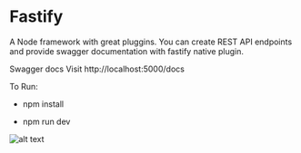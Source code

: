 # Fastify
A Node framework with great pluggins. You can create REST API endpoints and provide swagger documentation with fastify native plugin.

Swagger docs
Visit http://localhost:5000/docs


To Run:

- npm install

- npm run dev


![alt text](https://i.imgur.com/OTmMRWS.png)
